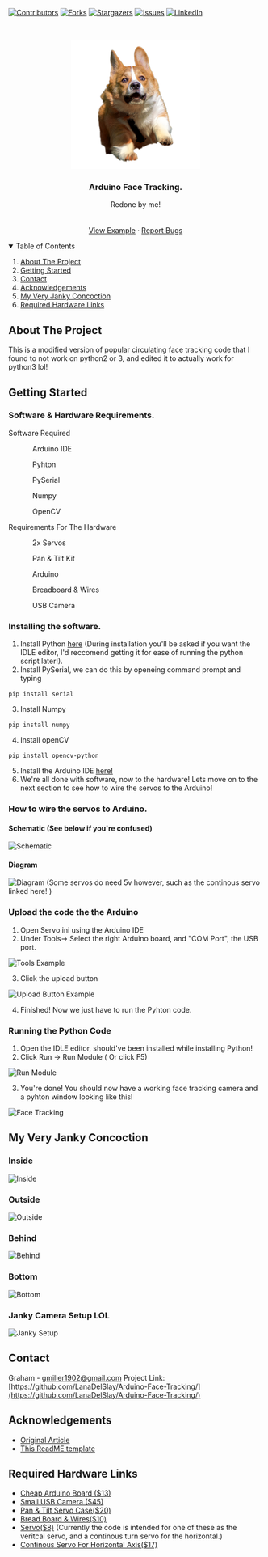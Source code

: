 [![Contributors][contributors-shield]][contributors-url]
[![Forks][forks-shield]][forks-url]
[![Stargazers][stars-shield]][stars-url]
[![Issues][issues-shield]][issues-url]
[![LinkedIn][linkedin-shield]][linkedin-url]



<!-- PROJECT LOGO -->
<br />
<p align="center">
  <a href="https://github.com/LanaDelSlay/Arduino-Face-Tracking/corgi.png">
    <img src="Corgi.png" alt="Logo" width="256" height="256">
  </a>

  <h3 align="center">Arduino Face Tracking.</h3>
  
  <p align="center">
  Redone by me!
    <br />
    <br />
    <br />
    <a href="https://i.imgur.com/XkbcIeS.png">View Example</a>
    ·
    <a href="https://github.com/LanaDelSlay/Arduino-Face-Tracking/issues">Report Bugs</a>
  
</p>



<!-- TABLE OF CONTENTS -->
<details align="left" open="open">
  <summary>Table of Contents</summary>
  <ol>
    <li>
      <a href="#about-the-project">About The Project</a>
      <ul>
      </ul>
    </li>
    <li><a href="#getting-started">Getting Started</a></li>
    <li><a href="#contact">Contact</a></li>
    <li><a href="#acknowledgements">Acknowledgements</a></li>
    <li><a href="#my-very-janky-concoction">My Very Janky Concoction</a></li>
    <li><a href="#required-hardware-links">Required Hardware Links</a></li>
  </ol>
</details>


<!-- ABOUT THE PROJECT -->
## About The Project
This is a modified version of popular circulating face tracking code that I found to not work on python2 or 3, and edited it to actually work for python3 lol! 


<!-- GETTING STARTED -->
## Getting Started

### Software & Hardware Requirements.
  <summary>Software Required</summary>
  <ol>
    <ul>Arduino IDE</ul>
    <ul>Pyhton</ul>
    <ul>PySerial</ul>
    <ul>Numpy</ul>
    <ul>OpenCV</ul>
  </ol> 
  
  <summary>Requirements For The Hardware</summary>
  <ol>
    <ul>2x Servos </ul>
    <ul>Pan & Tilt Kit</ul>
    <ul>Arduino</ul>
    <ul>Breadboard & Wires</ul>
    <ul>USB Camera</ul>
  </ol>

### Installing the software.
1. Install Python [here](https://www.python.org/downloads/) (During installation you'll be asked if you want the IDLE editor, I'd reccomend getting it for ease of running the python script later!). 
2. Install PySerial, we can do this by openeing command prompt and typing 
```
pip install serial
```
3. Install Numpy 
```
pip install numpy
```
4. Install openCV
```
pip install opencv-python
```
5. Install the Arduino IDE [here!](https://www.arduino.cc/en/software)
6. We're all done with software, now to the hardware! Lets move on to the next section to see how to wire the servos to the Arduino!

### How to wire the servos to Arduino.
#### Schematic (See below if you're confused)
![Schematic](https://i.imgur.com/uEmxZit.png)
#### Diagram
![Diagram](https://i.imgur.com/aPABEaG.png)
(Some servos do need 5v however, such as the continous servo linked here! )
### Upload the code the the Arduino 
1. Open Servo.ini using the Arduino IDE
2. Under Tools-> Select the right Arduino board, and "COM Port", the USB port.

![Tools Example](https://i.imgur.com/G6XWyXs.png)

3. Click the upload button

![Upload Button Example](https://i.imgur.com/mdeXwJU.png)

4. Finished! Now we just have to run the Pyhton code.

### Running the Python Code
1. Open the IDLE editor, should've been installed while installing Python!
2. Click Run -> Run Module ( Or click F5) 

![Run Module](https://i.imgur.com/TUBvljj.png)

3. You're done! You should now have a working face tracking camera and a pyhton window looking like this!

![Face Tracking](https://i.imgur.com/4RCBjMi.png) 

## My Very Janky Concoction
### Inside
![Inside](https://i.imgur.com/gI1wGmO.jpg)
### Outside
![Outside](https://i.imgur.com/JteLVQU.jpg)
### Behind
![Behind](https://i.imgur.com/T6jsvfF.jpg)
### Bottom
![Bottom](https://i.imgur.com/95J8m6l.jpg)
### Janky Camera Setup LOL
![Janky Setup](https://i.imgur.com/tyoQNcZ.jpg)

<!-- CONTACT -->
## Contact
Graham - gmiller1902@gmail.com
Project Link: [https://github.com/LanaDelSlay/Arduino-Face-Tracking/](https://github.com/LanaDelSlay/Arduino-Face-Tracking/)

<!-- ACKNOWLEDGEMENTS -->
## Acknowledgements
* [Original Article](https://create.arduino.cc/projecthub/WolfxPac/face-tracking-using-arduino-b35b6b)
* [This ReadME template](https://github.com/othneildrew/Best-README-Template)

## Required Hardware Links
* [Cheap Arduino Board ($13)](https://amzn.to/2RCAFkA)
* [Small USB Camera ($45)](https://amzn.to/3vcWs0T)
* [Pan & Tilt Servo Case($20)](https://amzn.to/3oE6ANC)
* [Bread Board & Wires($10)](https://amzn.to/3bHHmbS)
* [Servo($8)](https://amzn.to/347tseU) (Currently the code is intended for one of these as the veritcal servo, and a continous turn servo for the horizontal.)
* [Continous Servo For Horizontal Axis($17)](https://amzn.to/2SbggD7) 

<!-- MARKDOWN LINKS & IMAGES -->
<!-- https://www.markdownguide.org/basic-syntax/#reference-style-links -->
[contributors-shield]: https://img.shields.io/github/contributors/LanaDelSlay/Arduino-Face-Tracking.svg?style=for-the-badge
[contributors-url]: https://github.com/LanaDelSlay/Arduino-Face-Tracking/graphs/contributors
[forks-shield]: https://img.shields.io/github/forks/LanaDelSlay/Arduino-Face-Tracking.svg?style=for-the-badge
[forks-url]: https://github.com/LanaDelSlay/Arduino-Face-Tracking/network/members
[stars-shield]: https://img.shields.io/github/stars/LanaDelSlay/Arduino-Face-Tracking.svg?style=for-the-badge
[stars-url]: https://github.com/LanaDelSlay/Arduino-Face-Tracking/stargazers
[issues-shield]: https://img.shields.io/github/issues/LanaDelSlay/Arduino-Face-Tracking.svg?style=for-the-badge
[issues-url]: https://github.com/LanaDelSlayArduino-Face-Tracking/issues
[linkedin-shield]: https://img.shields.io/badge/-LinkedIn-black.svg?style=for-the-badge&logo=linkedin&colorB=555
[linkedin-url]: https://www.linkedin.com/in/graham-miller-b655611aa/
[product-screenshot]: images/screenshot.png
